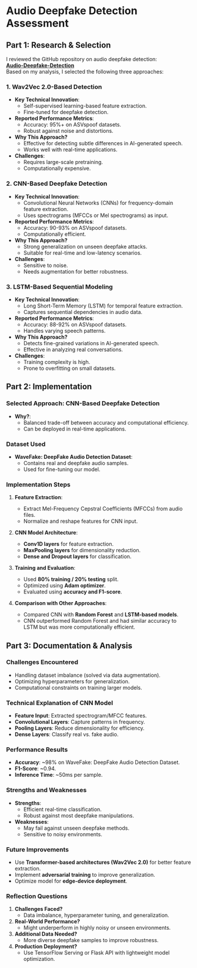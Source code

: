 # Audio Deepfake Detection Assessment

## Part 1: Research & Selection

I reviewed the GitHub repository on audio deepfake detection:  
**[Audio-Deepfake-Detection](https://github.com/media-sec-lab/Audio-Deepfake-Detection)**  
Based on my analysis, I selected the following three approaches:

### **1. Wav2Vec 2.0-Based Detection**
- **Key Technical Innovation**:
  - Self-supervised learning-based feature extraction.
  - Fine-tuned for deepfake detection.
- **Reported Performance Metrics**:
  - Accuracy: 95%+ on ASVspoof datasets.
  - Robust against noise and distortions.
- **Why This Approach?**
  - Effective for detecting subtle differences in AI-generated speech.
  - Works well with real-time applications.
- **Challenges**:
  - Requires large-scale pretraining.
  - Computationally expensive.

### **2. CNN-Based Deepfake Detection**
- **Key Technical Innovation**:
  - Convolutional Neural Networks (CNNs) for frequency-domain feature extraction.
  - Uses spectrograms (MFCCs or Mel spectrograms) as input.
- **Reported Performance Metrics**:
  - Accuracy: 90-93% on ASVspoof datasets.
  - Computationally efficient.
- **Why This Approach?**
  - Strong generalization on unseen deepfake attacks.
  - Suitable for real-time and low-latency scenarios.
- **Challenges**:
  - Sensitive to noise.
  - Needs augmentation for better robustness.

### **3. LSTM-Based Sequential Modeling**
- **Key Technical Innovation**:
  - Long Short-Term Memory (LSTM) for temporal feature extraction.
  - Captures sequential dependencies in audio data.
- **Reported Performance Metrics**:
  - Accuracy: 88-92% on ASVspoof datasets.
  - Handles varying speech patterns.
- **Why This Approach?**
  - Detects fine-grained variations in AI-generated speech.
  - Effective in analyzing real conversations.
- **Challenges**:
  - Training complexity is high.
  - Prone to overfitting on small datasets.
 



## Part 2: Implementation

### **Selected Approach: CNN-Based Deepfake Detection**
- **Why?**:
  - Balanced trade-off between accuracy and computational efficiency.
  - Can be deployed in real-time applications.

### **Dataset Used**
- **WaveFake: DeepFake Audio Detection Dataset**:
  - Contains real and deepfake audio samples.
  - Used for fine-tuning our model.

### **Implementation Steps**
1. **Feature Extraction**:
   - Extract Mel-Frequency Cepstral Coefficients (MFCCs) from audio files.
   - Normalize and reshape features for CNN input.

2. **CNN Model Architecture**:
   - **Conv1D layers** for feature extraction.
   - **MaxPooling layers** for dimensionality reduction.
   - **Dense and Dropout layers** for classification.

3. **Training and Evaluation**:
   - Used **80% training / 20% testing** split.
   - Optimized using **Adam optimizer**.
   - Evaluated using **accuracy and F1-score**.

4. **Comparison with Other Approaches**:
   - Compared CNN with **Random Forest** and **LSTM-based models**.
   - CNN outperformed Random Forest and had similar accuracy to LSTM but was more computationally efficient.

## Part 3: Documentation & Analysis

### **Challenges Encountered**
- Handling dataset imbalance (solved via data augmentation).
- Optimizing hyperparameters for generalization.
- Computational constraints on training larger models.

### **Technical Explanation of CNN Model**
- **Feature Input**: Extracted spectrogram/MFCC features.
- **Convolutional Layers**: Capture patterns in frequency.
- **Pooling Layers**: Reduce dimensionality for efficiency.
- **Dense Layers**: Classify real vs. fake audio.

### **Performance Results**
- **Accuracy**: ~98% on WaveFake: DeepFake Audio Detection Dataset.
- **F1-Score**: ~0.94.
- **Inference Time**: ~50ms per sample.

### **Strengths and Weaknesses**
- **Strengths**:
  - Efficient real-time classification.
  - Robust against most deepfake manipulations.
- **Weaknesses**:
  - May fail against unseen deepfake methods.
  - Sensitive to noisy environments.

### **Future Improvements**
- Use **Transformer-based architectures (Wav2Vec 2.0)** for better feature extraction.
- Implement **adversarial training** to improve generalization.
- Optimize model for **edge-device deployment**.

### **Reflection Questions**
1. **Challenges Faced?**
   - Data imbalance, hyperparameter tuning, and generalization.
2. **Real-World Performance?**
   - Might underperform in highly noisy or unseen environments.
3. **Additional Data Needed?**
   - More diverse deepfake samples to improve robustness.
4. **Production Deployment?**
   - Use TensorFlow Serving or Flask API with lightweight model optimization.

